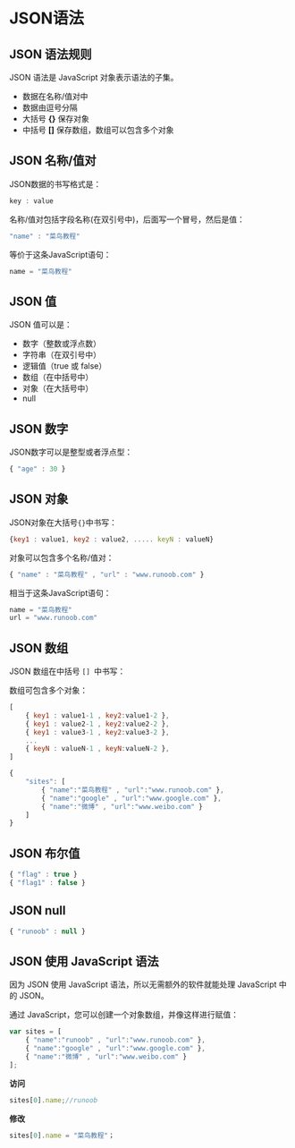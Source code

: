 #  JSON语法

##  JSON 语法规则

JSON 语法是 JavaScript 对象表示语法的子集。

- 数据在名称/值对中
- 数据由逗号分隔
- 大括号 **{}** 保存对象
- 中括号 **[]** 保存数组，数组可以包含多个对象

##  JSON 名称/值对

JSON数据的书写格式是：

```javascript
key : value
```

名称/值对包括字段名称(在双引号中)，后面写一个冒号，然后是值：

```javascript
"name" : "菜鸟教程"
```

等价于这条JavaScript语句：

```javascript
name = "菜鸟教程"
```

##  JSON 值

JSON 值可以是：

- 数字（整数或浮点数）
- 字符串（在双引号中）
- 逻辑值（true 或 false）
- 数组（在中括号中）
- 对象（在大括号中）
- null

##  JSON 数字

JSON数字可以是整型或者浮点型：

```javascript
{ "age" : 30 }
```

##  JSON 对象

JSON对象在大括号`{}`中书写：

```javascript
{key1 : value1, key2 : value2, ..... keyN : valueN}
```

对象可以包含多个名称/值对：

```javascript
{ "name" : "菜鸟教程" , "url" : "www.runoob.com" }
```

相当于这条JavaScript语句：

```javascript
name = "菜鸟教程"
url = "www.runoob.com"
```

##  JSON 数组

JSON 数组在中括号 `[] `中书写：

数组可包含多个对象：

```javascript
[
    { key1 : value1-1 , key2:value1-2 }, 
    { key1 : value2-1 , key2:value2-2 }, 
    { key1 : value3-1 , key2:value3-2 }, 
    ...
    { keyN : valueN-1 , keyN:valueN-2 }, 
]
```

```javascript
{
    "sites": [
        { "name":"菜鸟教程" , "url":"www.runoob.com" }, 
        { "name":"google" , "url":"www.google.com" }, 
        { "name":"微博" , "url":"www.weibo.com" }
    ]
}
```

##  JSON 布尔值

```javascript
{ "flag" : true }
{ "flag1" : false }
```

##  JSON null

```javascript
{ "runoob" : null }
```

##  JSON  使用  JavaScript  语法

因为 JSON 使用 JavaScript 语法，所以无需额外的软件就能处理 JavaScript 中的 JSON。

通过 JavaScript，您可以创建一个对象数组，并像这样进行赋值：

```javascript
var sites = [
    { "name":"runoob" , "url":"www.runoob.com" }, 
    { "name":"google" , "url":"www.google.com" }, 
    { "name":"微博" , "url":"www.weibo.com" }
];
```

**访问**

```javascript
sites[0].name;//runoob
```

**修改**

```javascript
sites[0].name = "菜鸟教程"；
```

